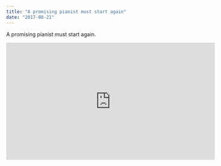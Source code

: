 ```yaml
---
title: "A promising pianist must start again"
date: "2017-08-21"
---
```


A promising pianist must start again.

<iframe width="560" height="315" src="https://www.youtube.com/embed/4SZl1r2O_bY" frameborder="0" allowfullscreen></iframe>